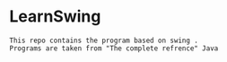 # LearnSwing
	This repo contains the program based on swing .
	Programs are taken from "The complete refrence" Java